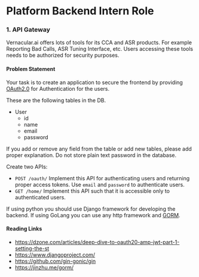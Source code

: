 # Platform Backend Intern Role

### 1. API Gateway
Vernacular.ai offers lots of tools for its CCA and ASR products. For example Reporting Bad Calls, ASR Tuning Interface, etc. Users accessing these tools needs to be authorized for security purposes.

#### Problem Statement
Your task is to create an application to secure the frontend by providing [OAuth2.0](https://tools.ietf.org/html/rfc6749) for  Authentication for the users.

These are the following tables in the DB.
- User
    - id
    - name
    - email
    - password

If you add or remove any field from the table or add new tables, please add proper explanation. Do not store plain text password in the database.

Create two APIs:
- `POST /oauth/`
Implement this API for authenticating users and returning proper access tokens. Use     `email` and `password` to authenticate users.
- `GET /home/`
Implement this API such that it is accessible only to authenticated users.

If using python you should use Django framework for developing the backend. If using GoLang you can use any http framework and [GORM](http://gorm.io/).

#### Reading Links
- https://dzone.com/articles/deep-dive-to-oauth20-amp-jwt-part-1-setting-the-st
- https://www.djangoproject.com/
- https://github.com/gin-gonic/gin
- https://jinzhu.me/gorm/
